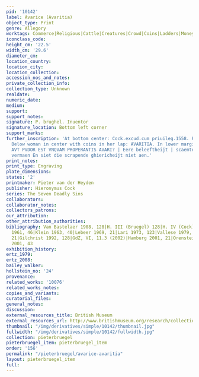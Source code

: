 ```yaml
---
pid: '10142'
label: Avarice (Avaritia)
object_type: Print
genre: Allegory
worktags: Commerce|Religious|Cattle|Creatures|Crowd|Coins|Ladders|Moneybox|Weaponry
iconclass_code:
height_cm: '22.5'
width_cm: '29.6'
diameter_cm:
location_country:
location_city:
location_collection:
accession_nos_and_notes:
private_collection_info:
collection_type: Unknown
realdate:
numeric_date:
medium:
support:
support_notes:
signature: P. brughel. Inuentor
signature_location: Bottom left corner
support_marks:
further_inscription: 'At bottom center: Cock.excud.cum priuileg.1558. PAME (monogram).
  Below woman in center with coins in her lap: AVARITIA. In lower margin: QVIS METVS,
  AVT PVDOR EST VNQVAM PROPERANTIS AVARI? | Eere beleeftheijt | scaemte | noch godlijck
  vermaen En siet die scrapende ghiericheijt niet aen.'
print_notes:
print_type: Engraving
plate_dimensions:
states: '2'
printmaker: Pieter van der Heyden
publisher: Hieronymus Cock
series: The Seven Deadly Sins
collaborators:
collaborator_notes:
collectors_patrons:
our_attribution:
other_attribution_authorities:
bibliography: Van Bastelaer 1908, 128|H. III (Bruegel) 128|H. IV (Cock) 239|Feinblatt
  1961, 46|Klein 1963, 40|Lebeer 1969, 21|Lari 1973, 123|Vallese 1979, 17|Tokyo 1989,
  21|Gilchrist 1992, 128|GdZ, VI, 11.3 (2002)|Hamburg 2001, 21|Orenstein and Sellink
  2001, 43
exhibition_history:
ertz_1979:
ertz_2008:
bailey_walker:
hollstein_no: '24'
provenance:
related_works: '10076'
related_works_notes:
copies_and_variants:
curatorial_files:
general_notes:
discussion:
external_resources_title: British Museum
external_resources_url: http://www.britishmuseum.org/research/collection_online/collection_object_details.aspx
thumbnail: "/img/derivatives/simple/10142/thumbnail.jpg"
fullwidth: "/img/derivatives/simple/10142/fullwidth.jpg"
collection: pieterbruegel
pieterbruegel_item: pieterbruegel_item
order: '156'
permalink: "/pieterbruegel/avarice-avaritia"
layout: pieterbruegel_item
full:
---
```

